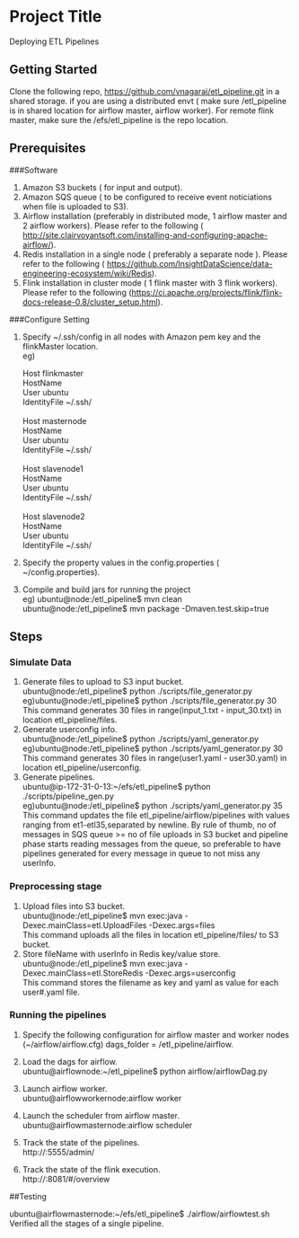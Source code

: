 # Project Title

Deploying ETL Pipelines

## Getting Started

Clone the following repo, https://github.com/vnagaraj/etl_pipeline.git in a shared storage.
if you are using a distributed envt
( make sure /etl_pipeline is in shared location for airflow master, airflow worker).
For remote flink master, make sure the /efs/etl_pipeline is the repo location.


## Prerequisites

###Software

1. Amazon S3 buckets ( for input and output).
2. Amazon SQS queue ( to be configured to receive event noticiations when file is uploaded to S3).
3. Airflow installation (preferably in distributed mode, 1 airflow master and 2 airflow workers).
   Please refer to the following ( http://site.clairvoyantsoft.com/installing-and-configuring-apache-airflow/).
4. Redis installation in a single node ( preferably a separate node ).
   Please refer to the following ( https://github.com/InsightDataScience/data-engineering-ecosystem/wiki/Redis).
5. Flink installation in cluster mode ( 1 flink master with 3 flink workers).
   Please refer to the following (https://ci.apache.org/projects/flink/flink-docs-release-0.8/cluster_setup.html).

###Configure Setting

1. Specify ~/.ssh/config in all nodes with Amazon pem key and the flinkMaster location. <br>
eg)<br>

    Host flinkmaster<br>
        HostName <public DNS of flinkMaster><br>
        User ubuntu<br>
        IdentityFile ~/.ssh/<pem key><br>
    <br>
    Host masternode<br>
        HostName <public DNS of airflowmaster><br>
        User ubuntu<br>
        IdentityFile ~/.ssh/<pem key><br>
    <br>
    Host slavenode1<br>
        HostName <public DNS of airflow worker1><br>
        User ubuntu<br>
        IdentityFile ~/.ssh/<pem key><br>
    <br>
    Host slavenode2<br>
        HostName <public DNS of airflow worker2><br>
        User ubuntu<br>
        IdentityFile ~/.ssh/<pem key><br>

2. Specify the property values in the config.properties ( ~/config.properties).

3. Compile and build jars for running the project<br>
eg) ubuntu@node:/etl_pipeline$ mvn clean<br>
    ubuntu@node:/etl_pipeline$ mvn package -Dmaven.test.skip=true

## Steps

### Simulate Data

1. Generate files to upload to S3 input bucket. <br>
ubuntu@node:/etl_pipeline$ python  ./scripts/file_generator.py <count> <br>
eg)ubuntu@node:/etl_pipeline$ python ./scripts/file_generator.py 30 <br>
   This command generates 30 files in range(input_1.txt - input_30.txt) in location etl_pipeline/files.
2. Generate userconfig info. <br>
ubuntu@node:/etl_pipeline$ python  ./scripts/yaml_generator.py <count> <br>
eg)ubuntu@node:/etl_pipeline$ python ./scripts/yaml_generator.py 30 <br>
   This command generates 30 files in range(user1.yaml - user30.yaml) in location 
   etl_pipeline/userconfig. 
3. Generate pipelines. <br>
ubuntu@ip-172-31-0-13:~/efs/etl_pipeline$ python ./scripts/pipeline_gen.py <count><br>
eg)ubuntu@node:/etl_pipeline$ python ./scripts/yaml_generator.py 35<br>
   This command updates the file etl_pipeline/airflow/pipelines with values ranging from et1-etl35,separated by newline.
   By rule of thumb, no of messages in SQS queue >= no of file uploads in S3 bucket and pipeline phase starts
   reading messages from the queue, so preferable to have pipelines generated for every message in queue to not
   miss any userInfo.

### Preprocessing stage

1. Upload files into S3 bucket. <br>
ubuntu@node:/etl_pipeline$ mvn exec:java -Dexec.mainClass=etl.UploadFiles -Dexec.args=files <br>
 This command uploads all the files in location etl_pipeline/files/ to S3 bucket.
2. Store fileName with userInfo in Redis key/value store. <br>
ubuntu@node:/etl_pipeline$ mvn exec:java -Dexec.mainClass=etl.StoreRedis -Dexec.args=userconfig <br>
 This command stores the filename as key and yaml as value for each user#.yaml file. 

### Running the pipelines

1. Specify the following configuration for airflow master and worker nodes
(~/airflow/airflow.cfg)
dags_folder = /etl_pipeline/airflow.

2. Load the dags for airflow. <br>
ubuntu@airflownode:~/etl_pipeline$ python airflow/airflowDag.py

3. Launch airflow worker. <br>
ubuntu@airflowworkernode:airflow worker

4. Launch the scheduler from airflow master.<br>
ubuntu@airflowmasternode:airflow scheduler

5. Track the state of the pipelines.<br>
http://<airflowmaster public DNS>:5555/admin/

6. Track the state of the flink execution.<br>
http://<flinkMaster>:8081/#/overview


##Testing

ubuntu@airflowmasternode:~/efs/etl_pipeline$ ./airflow/airflowtest.sh <br>
Verified all the stages of a single pipeline.

